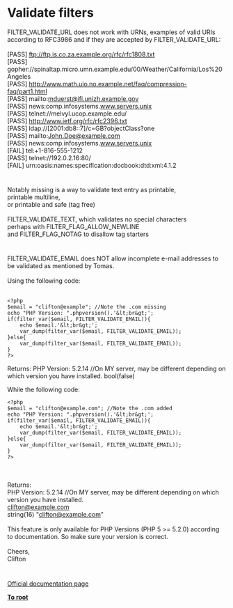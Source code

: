# Validate filters



FILTER_VALIDATE_URL does not work with URNs, examples of valid URIs according to RFC3986 and if they are accepted by FILTER_VALIDATE_URL:<br><br>[PASS] ftp://ftp.is.co.za.example.org/rfc/rfc1808.txt<br>[PASS] gopher://spinaltap.micro.umn.example.edu/00/Weather/California/Los%20Angeles<br>[PASS] http://www.math.uio.no.example.net/faq/compression-faq/part1.html<br>[PASS] mailto:mduerst@ifi.unizh.example.gov<br>[PASS] news:comp.infosystems.www.servers.unix<br>[PASS] telnet://melvyl.ucop.example.edu/<br>[PASS] http://www.ietf.org/rfc/rfc2396.txt<br>[PASS] ldap://[2001:db8::7]/c=GB?objectClass?one<br>[PASS] mailto:John.Doe@example.com<br>[PASS] news:comp.infosystems.www.servers.unix<br>[FAIL] tel:+1-816-555-1212<br>[PASS] telnet://192.0.2.16:80/<br>[FAIL] urn:oasis:names:specification:docbook:dtd:xml:4.1.2  

#

Notably missing is a way to validate text entry as printable,<br>printable multiline,<br>or printable and safe (tag free)<br><br>FILTER_VALIDATE_TEXT, which validates no special characters<br>perhaps with FILTER_FLAG_ALLOW_NEWLINE<br>and FILTER_FLAG_NOTAG to disallow tag starters  

#

FILTER_VALIDATE_EMAIL does NOT allow incomplete e-mail addresses to be validated as mentioned by Tomas.<br><br>Using the following code:<br><br>

```
<?php
$email = "clifton@example"; //Note the .com missing
echo "PHP Version: ".phpversion().'&lt;br&gt;';
if(filter_var($email, FILTER_VALIDATE_EMAIL)){
    echo $email.'&lt;br&gt;';
    var_dump(filter_var($email, FILTER_VALIDATE_EMAIL));
}else{
    var_dump(filter_var($email, FILTER_VALIDATE_EMAIL));    
}
?>
```


Returns:
PHP Version: 5.2.14 //On MY server, may be different depending on which version you have installed.
bool(false)

While the following code:



```
<?php
$email = "clifton@example.com"; //Note the .com added
echo "PHP Version: ".phpversion().'&lt;br&gt;';
if(filter_var($email, FILTER_VALIDATE_EMAIL)){
    echo $email.'&lt;br&gt;';
    var_dump(filter_var($email, FILTER_VALIDATE_EMAIL));
}else{
    var_dump(filter_var($email, FILTER_VALIDATE_EMAIL));    
}
?>
```
<br><br>Returns:<br>PHP Version: 5.2.14 //On MY server, may be different depending on which version you have installed.<br>clifton@example.com<br>string(16) "clifton@example.com"<br><br>This feature is only available for PHP Versions (PHP 5 &gt;= 5.2.0) according to documentation. So make sure your version is correct.<br><br>Cheers,<br>Clifton  

#

[Official documentation page](https://www.php.net/manual/en/filter.filters.validate.php)

**[To root](/README.md)**
